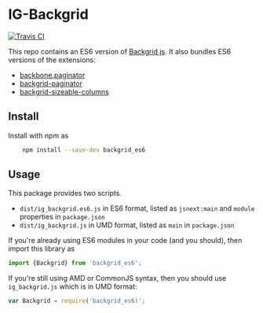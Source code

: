 # IG-Backgrid 

[![Travis CI](https://travis-ci.org/InstaGIS/backgrid_es6.svg?branch=master)](https://travis-ci.org/InstaGIS/backgrid_es6)

This repo contains an ES6 version of [Backgrid.js](https://github.com/cloudflare/backgrid). It also bundles ES6 versions of the extensions:

- [backbone.paginator](https://github.com/backbone-paginator/backbone.paginator)
- [backgrid-paginator](https://github.com/cloudflare/backgrid-paginator)
- [backgrid-sizeable-columns](https://github.com/FortesSolutions/backgrid-sizeable-columns)


## Install

Install with npm as 

```sh
	npm install --save-dev backgrid_es6
```

## Usage

This package provides two scripts.

- `dist/ig_backgrid.es6.js` in ES6 format, listed as `jsnext:main` and `module` properties in `package.json`
- `dist/ig_backgrid.js` in UMD format, listed as `main` in `package.json`


If you're already using ES6 modules in your code (and you should), then import this library as

```js
import {Backgrid} from 'backgrid_es6';
```

If you're still using AMD or CommonJS syntax, then you should use `ig_backgrid.js` which is in UMD format:

```js
var Backgrid = require('backgrid_es6)';
```


